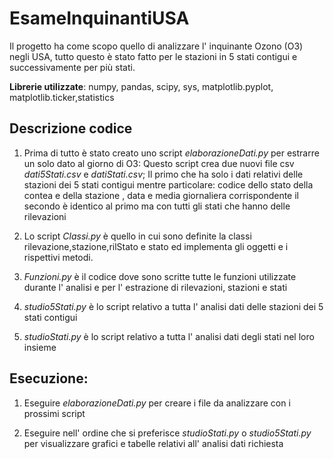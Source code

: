 # EsameInquinantiUSA


Il progetto ha come scopo quello di analizzare l' inquinante Ozono (O3) negli USA, tutto questo è stato fatto per le stazioni in 5 stati contigui e successivamente per più stati. 

**Librerie utilizzate**: numpy, pandas, scipy, sys, matplotlib.pyplot, matplotlib.ticker,statistics

## Descrizione codice

1) Prima di tutto è stato creato uno script *elaborazioneDati.py* per estrarre un solo dato al giorno di O3:
Questo script crea due nuovi file csv  *dati5Stati.csv* e *datiStati.csv*; Il primo che ha solo i dati relativi delle stazioni dei 5 stati contigui mentre particolare: codice dello stato della contea e della stazione , data e media giornaliera corrispondente
il secondo è identico al primo ma con tutti gli stati che hanno delle rilevazioni

2) Lo script *Classi.py* è quello in cui sono definite la classi rilevazione,stazione,rilStato e stato ed implementa gli oggetti e i rispettivi metodi.

3) *Funzioni.py* è  il codice dove sono scritte tutte le funzioni utilizzate durante l' analisi e per l' estrazione di rilevazioni, stazioni e stati 

4) *studio5Stati.py* è lo script relativo a tutta l' analisi dati delle stazioni dei 5 stati contigui

5) *studioStati.py* è lo script relativo a tutta l' analisi dati degli stati nel loro insieme

## Esecuzione:

1) Eseguire *elaborazioneDati.py* per creare i file da analizzare con i prossimi script 

2) Eseguire nell' ordine che si preferisce *studioStati.py* o *studio5Stati.py* per visualizzare grafici e tabelle relativi all' analisi dati richiesta
